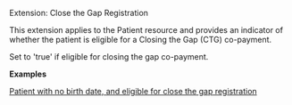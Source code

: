 Extension: Close the Gap Registration

This extension applies to the Patient resource and provides  an indicator of whether the patient is eligible for a Closing the Gap (CTG) co-payment. 

Set to 'true' if eligible for closing the gap co-payment.

**Examples**

[Patient with no birth date, and eligible for close the gap registration](Patient-example2.html)